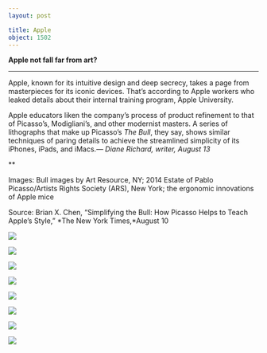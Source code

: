 ```yaml
---
layout: post

title: Apple
object: 1502
---
```

**Apple not fall far from art?**

****

Apple, known for its intuitive design and deep secrecy, takes a page from masterpieces for its iconic devices. That’s according to Apple workers who leaked details about their internal training program, Apple University.

Apple educators liken the company’s process of product refinement to that of Picasso’s, Modigliani’s, and other modernist masters. A series of lithographs that make up Picasso’s *The Bull*, they say, shows similar techniques of paring details to achieve the streamlined simplicity of its iPhones, iPads, and iMacs.*—* *Diane Richard, writer, August 13*

**

Images: Bull images by Art Resource, NY; 2014 Estate of Pablo Picasso/Artists Rights Society (ARS), New York; the ergonomic innovations of Apple mice

Source: Brian X. Chen, “Simplifying the Bull: How Picasso Helps to Teach Apple’s Style,” *The New York Times,*August 10

![]({{siteurl.base}}/images/14-08-13_62.73.1_AppleEDIT-8.jpeg)

![]({{siteurl.base}}/images/14-08-13_62.73.1_AppleEDIT-7.jpeg)

![]({{siteurl.base}}/images/14-08-13_62.73.1_AppleEDIT-6.jpeg)

![]({{siteurl.base}}/images/14-08-13_62.73.1_AppleEDIT-5.jpeg)

![]({{siteurl.base}}/images/14-08-13_62.73.1_AppleEDIT-4.jpeg)

![]({{siteurl.base}}/images/14-08-13_62.73.1_AppleEDIT-3.jpeg)

![]({{siteurl.base}}/images/14-08-13_62.73.1_AppleEDIT-2.jpeg)

![]({{siteurl.base}}/images/14-08-13_62.73.1_AppleEDIT-1.jpeg)
